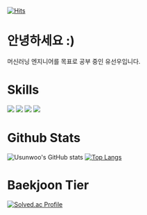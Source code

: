 [![Hits](https://hits.seeyoufarm.com/api/count/incr/badge.svg?url=https%3A%2F%2Fgithub.com%2FUsunwoo&count_bg=%23D10000&title_bg=%23333333&icon=&icon_color=%23E7E7E7&title=visitors&edge_flat=false)](https://hits.seeyoufarm.com)

# 안녕하세요 :)
머신러닝 엔지니어를 목표로 공부 중인 유선우입니다.

# Skills
<img src="https://img.shields.io/badge/Git-F05032?style=for-the-badge&logo=git&logoColor=white"> <img src="https://img.shields.io/badge/Python-3776AB?style=for-the-badge&logo=Python&logoColor=white">
<img src="https://img.shields.io/badge/scikit learn-F7931E?style=for-the-badge&logo=scikitlearn&logoColor=white"> <img src="https://img.shields.io/badge/Pytorch-EE4C2C?style=for-the-badge&logo=Pytorch&logoColor=white">

# Github Stats
![Usunwoo's GitHub stats](https://github-readme-stats.vercel.app/api?username=Usunwoo&theme=gruvbox&show_icons=true)
[![Top Langs](https://github-readme-stats.vercel.app/api/top-langs/?username=Usunwoo&langs_count=3)](https://github.com/anuraghazra/github-readme-stats)

# Baekjoon Tier
[![Solved.ac Profile](http://mazassumnida.wtf/api/v2/generate_badge?boj=sunsense)](https://solved.ac/sunsense/)
